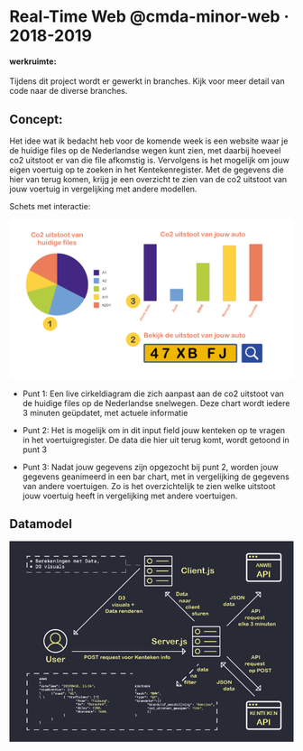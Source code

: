# Real-Time Web @cmda-minor-web · 2018-2019

#### werkruimte:

Tijdens dit project wordt er gewerkt in branches. Kijk voor meer detail van code naar de diverse branches.

## Concept:

Het idee wat ik bedacht heb voor de komende week is een website waar je de huidige files op de Nederlandse wegen kunt zien, met daarbij hoeveel co2 uitstoot er van die file afkomstig is. Vervolgens is het mogelijk om jouw eigen voertuig op te zoeken in het Kentekenregister. Met de gegevens die hier van terug komen, krijg je een overzicht te zien van de co2 uitstoot van jouw voertuig in vergelijking met andere modellen.

Schets met interactie:

![schets](Schets.png)

* Punt 1:
Een live cirkeldiagram die zich aanpast aan de co2 uitstoot van de huidige files op de Nederlandse snelwegen. Deze chart wordt iedere 3 minuten geüpdatet, met actuele informatie

* Punt 2:
Het is mogelijk om in dit input field jouw kenteken op te vragen in het voertuigregister. De data die hier uit terug komt, wordt getoond in punt 3

* Punt 3:
Nadat jouw gegevens zijn opgezocht bij punt 2, worden jouw gegevens geanimeerd in een bar chart, met in vergelijking de gegevens van andere voertuigen. Zo is het overzichtelijk te zien welke uitstoot jouw voertuig heeft in vergelijking met andere voertuigen.

## Datamodel

![dataLiveCycle](dataLiveCycle.png)
